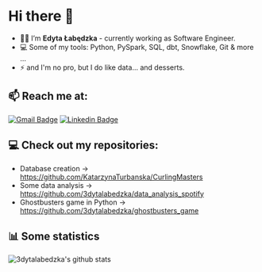 # Hi there 👋
- 👩‍🎓 I’m **Edyta Łabędzka** - currently working as Software Engineer.
- 💻 Some of my tools: Python, PySpark, SQL, dbt, Snowflake, Git & more ...
- ⚡ and I'm no pro, but I do like data... and desserts.

## 📫 Reach me at:
[![Gmail Badge](https://img.shields.io/badge/-edlabedzka@gmail.com-c14438?style=flat-square&logo=Gmail&logoColor=white&link=mailto:edlabedzka@gmail.com)](mailto:edlabedzka@gmail.com)
[![Linkedin Badge](https://img.shields.io/badge/-Edyta_Łabędzka|Linkedin-0077B5?style=flat-square&logo=Linkedin&logoColor=white&link=https://www.linkedin.com/in/edyta-%C5%82ab%C4%99dzka-9b64a0231/)](https://www.linkedin.com/in/edyta-%C5%82ab%C4%99dzka-9b64a0231/)


## 💻 Check out my repositories:
- Database creation → https://github.com/KatarzynaTurbanska/CurlingMasters
- Some data analysis → https://github.com/3dytalabedzka/data_analysis_spotify
- Ghostbusters game in Python → https://github.com/3dytalabedzka/ghostbusters_game

## 📊 Some statistics
![3dytalabedzka's github stats](https://github-readme-stats.vercel.app/api?username=3dytalabedzka&show_icons=true)
